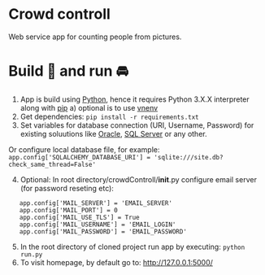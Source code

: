 # Crowd controll  
Web service app for counting people from pictures.

# Build 🔨 and run 🚘
1. App is build using [Python](https://www.python.org/), hence it requires Python 3.X.X interpreter along with [pip](https://pypi.org/project/pip/)
  a) optional is to use [vnenv](https://docs.python.org/3/library/venv.html)
2. Get dependencies: `pip install -r requirements.txt`
3. Set variables for database connection (URI, Username, Password) for existing soluutions like  [Oracle](https://www.oracle.com/pl/database/), [SQL Server](https://www.microsoft.com/pl-pl/sql-server/sql-server-2019) or any other.

  Or configure local database file, for example:
   `app.config['SQLALCHEMY_DATABASE_URI'] = 'sqlite:///site.db?check_same_thread=False'`
   
4. Optional:  In root directory/crowdControll/__init__.py configure email server (for password reseting etc):
 ```
    app.config['MAIL_SERVER'] = 'EMAIL_SERVER'
    app.config['MAIL_PORT'] = 0
    app.config['MAIL_USE_TLS'] = True
    app.config['MAIL_USERNAME'] = 'EMAIL_LOGIN'
    app.config['MAIL_PASSWORD'] = 'EMAIL_PASSWORD'
```
5. In the root directory of cloned project run app by executing: `python run.py`
6. To visit homepage, by default go to: http://127.0.0.1:5000/  

